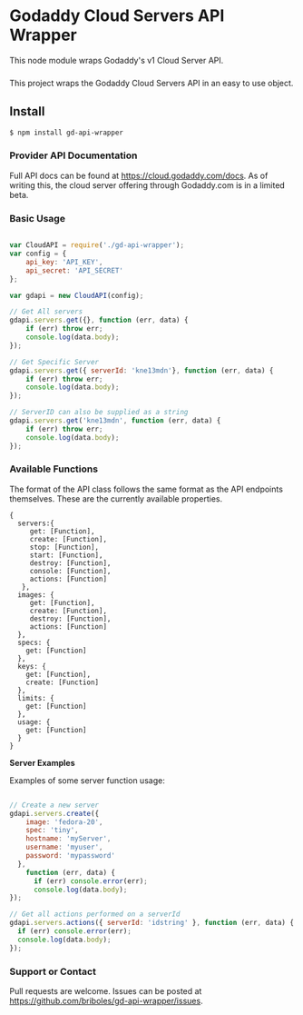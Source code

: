 # Godaddy Cloud Servers API Wrapper
This node module wraps Godaddy's v1 Cloud Server API.

### 
This project wraps the Godaddy Cloud Servers API in an easy to use object.

## Install
```bash
$ npm install gd-api-wrapper
```

### Provider API Documentation

Full API docs can be found at https://cloud.godaddy.com/docs. As of writing this, the cloud server offering through Godaddy.com is in a limited beta.

### Basic Usage

```Javascript

var CloudAPI = require('./gd-api-wrapper');
var config = {
    api_key: 'API_KEY',
    api_secret: 'API_SECRET'
};

var gdapi = new CloudAPI(config);

// Get All servers
gdapi.servers.get({}, function (err, data) {
    if (err) throw err;
    console.log(data.body);
});

// Get Specific Server
gdapi.servers.get({ serverId: 'kne13mdn'}, function (err, data) {
    if (err) throw err;
    console.log(data.body);
});

// ServerID can also be supplied as a string 
gdapi.servers.get('kne13mdn', function (err, data) {
    if (err) throw err;
    console.log(data.body);
});

```

### Available Functions

The format of the API class follows the same format as the API endpoints themselves. These are the currently available properties.
```
{ 
  servers:{ 
     get: [Function],
     create: [Function],
     stop: [Function],
     start: [Function],
     destroy: [Function],
     console: [Function],
     actions: [Function] 
   },
  images: { 
     get: [Function],
     create: [Function],
     destroy: [Function],
     actions: [Function] 
  },
  specs: {
    get: [Function] 
  },
  keys: { 
    get: [Function], 
    create: [Function] 
  },
  limits: { 
    get: [Function] 
  },
  usage: { 
    get: [Function]
  } 
}
```

**Server Examples**

Examples of some server function usage:

```Javascript

// Create a new server
gdapi.servers.create({
    image: 'fedora-20', 
    spec: 'tiny',
    hostname: 'myServer',
    username: 'myuser',
    password: 'mypassword'
  }, 
    function (err, data) {
      if (err) console.error(err);
      console.log(data.body);
});

// Get all actions performed on a serverId
gdapi.servers.actions({ serverId: 'idstring' }, function (err, data) {
  if (err) console.error(err);
  console.log(data.body);
});

```

### Support or Contact

Pull requests are welcome. Issues can be posted at https://github.com/briboles/gd-api-wrapper/issues.